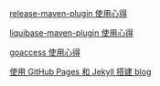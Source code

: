 [release-maven-plugin 使用心得](post/2017/04/release-maven-plugin-1.md)

[liquibase-maven-plugin 使用心得](post/2017/03/liquibase-maven-plugin-1.md)

[goaccess 使用心得](post/2017/03/goaccess.md)

[使用 GitHub Pages 和 Jekyll 搭建 blog](post/2017/03/use-github-pages-and-jekyll-build-blog.md)